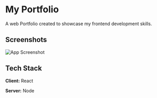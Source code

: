 # My Portfolio

A web Portfolio created to showcase my frontend development skills.

## Screenshots

![App Screenshot]("./screenshot.png")

## Tech Stack

**Client:** React

**Server:** Node
